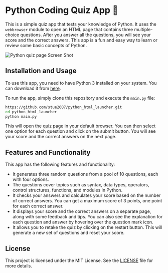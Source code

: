 # Python Coding Quiz App 🐍

This is a simple quiz app that tests your knowledge of Python. It uses the `webbrowser` module to open an HTML page that contains three multiple-choice questions. After you answer all the questions, you will see your score and the correct answers. This app is a fun and easy way to learn or review some basic concepts of Python.

![Python quiz page Screen Shot](https://i.postimg.cc/SK6jtHnv/python-quiz-page.png)

## Installation and Usage

To use this app, you need to have Python 3 installed on your system. You can download it from [here](https://www.python.org/downloads/).

To run the app, simply clone this repository and execute the `main.py` file:

```bash
https://github.com/stue2607/python_html_launcher.git
cd python_html_launcher
python main.py
```

This will open the quiz page in your default browser. You can then select one option for each question and click on the submit button. You will see your score and the correct answers on the next page.

## Features and Functionality

This app has the following features and functionality:

- It generates three random questions from a pool of 10 questions, each with four options.
- The questions cover topics such as syntax, data types, operators, control structures, functions, and modules in Python.
- It checks your answers and calculates your score based on the number of correct answers. You can get a maximum score of 3 points, one point for each correct answer.
- It displays your score and the correct answers on a separate page, along with some feedback and tips. You can also see the explanation for each question and answer by hovering over the question mark icon.
- It allows you to retake the quiz by clicking on the restart button. This will generate a new set of questions and reset your score.

## License

This project is licensed under the MIT License. See the [LICENSE](python_html_launcher\LICENCE.txt) file for more details.